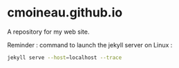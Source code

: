 # cmoineau.github.io
A repository for my web site.



Reminder : command to launch the jekyll server on Linux :

```bash
jekyll serve --host=localhost --trace
```

